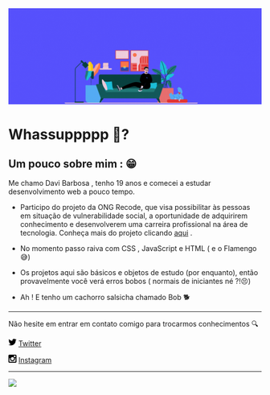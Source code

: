 <img src ="https://github.com/davibarbosa2/davibarbosa2/blob/main/estudante%20full-stack.gif" width="3000px">
 
# Whassuppppp 👻?

## Um pouco sobre mim : 😁

Me chamo Davi Barbosa , tenho 19 anos e comecei a estudar desenvolvimento web a pouco tempo.


- Participo do projeto da ONG Recode, que visa possibilitar às pessoas em situação de vulnerabilidade social, a oportunidade de adquirirem conhecimento e desenvolverem uma carreira profissional na área de tecnologia. Conheça mais do projeto clicando <a href="https://www.recodepro.org.br/o-programa/" target="_blank">aqui</a> .

- No momento passo raiva com CSS , JavaScript e HTML ( e o Flamengo 😅)

- Os projetos aqui são básicos e objetos de estudo (por enquanto), então provavelmente você verá erros bobos ( normais de iniciantes né ?!😣)

- Ah ! E tenho um cachorro salsicha chamado Bob 🐕  

---

Não hesite em entrar em contato comigo para trocarmos conhecimentos :mag:

<a href="https://twitter.com/daviBarbosa2_"><img src="https://github.com/davibarbosa2/davibarbosa2/blob/main/twitter.png" width="16"></img></a> [Twitter](https://twitter.com/daviBarbosa2_)   

<a href="https://www.instagram.com/davibarbosa2/"><img src="https://github.com/davibarbosa2/davibarbosa2/blob/main/instagram-symbol.png" width="16"></img></a> [Instagram](https://www.instagram.com/davibarbosa2/)  


---

![](https://komarev.com/ghpvc/?username=davibarbosa2&color=blue&style=flat)

